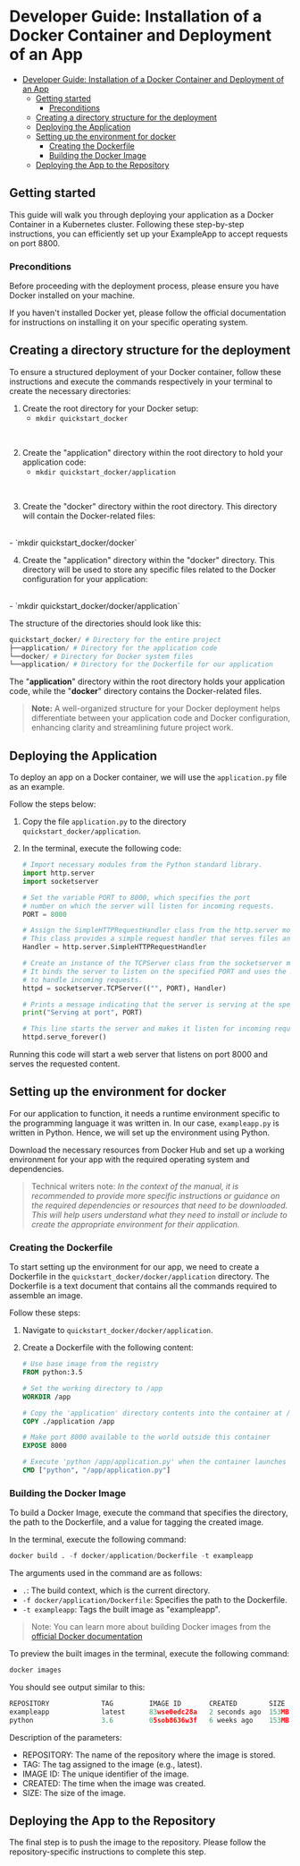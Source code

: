 

# Developer Guide: Installation of a Docker Container and Deployment of an App

- [Developer Guide: Installation of a Docker Container and Deployment of an App](#developer-guide-installation-of-a-docker-container-and-deployment-of-an-app)
  - [Getting started](#getting-started)
    - [Preconditions](#preconditions)
  - [Creating a directory structure for the deployment](#creating-a-directory-structure-for-the-deployment)
  - [Deploying the Application](#deploying-the-application)
  - [Setting up the environment for docker](#setting-up-the-environment-for-docker)
    - [Creating the Dockerfile](#creating-the-dockerfile)
    - [Building the Docker Image](#building-the-docker-image)
  - [Deploying the App to the Repository](#deploying-the-app-to-the-repository)



## Getting started

This guide will walk you through deploying your application as a Docker Container in a Kubernetes cluster. Following these step-by-step instructions, you can efficiently set up your ExampleApp to accept requests on port 8800.

### Preconditions

Before proceeding with the deployment process, please ensure you have Docker installed on your machine.

If you haven't installed Docker yet, please follow the official documentation for instructions on installing it on your specific operating system.

## Creating a directory structure for the deployment

To ensure a structured deployment of your Docker container, follow these instructions and execute the commands respectively in your terminal to create the necessary directories:

1. Create the root directory for your Docker setup:
   <br>
   - `mkdir quickstart_docker`
<br>

2. Create the "application" directory within the root directory to hold your application code:
   <br>
   - `mkdir quickstart_docker/application`
<br>

3. Create the "docker" directory within the root directory. This directory will contain the Docker-related files:
<br>
   -  `mkdir quickstart_docker/docker`
<br>
   

4. Create the "application" directory within the "docker" directory. This directory will be used to store any specific files related to the Docker configuration for your application:
 <br>
   -  `mkdir quickstart_docker/docker/application`

<br>


The structure of the directories should look like this:

```python
quickstart_docker/ # Directory for the entire project
├──application/ # Directory for the application code
└──docker/ # Directory for Docker system files
└──application/ # Directory for the Dockerfile for our application
```

The "**application**" directory within the root directory holds your application code, while the "**docker**" directory contains the Docker-related files.

> **Note:** A well-organized structure for your Docker deployment helps differentiate between your application code and Docker configuration, enhancing clarity and streamlining future project work.

## Deploying the Application

To deploy an app on a Docker container, we will use the `application.py` file as an example.

Follow the steps below:

1. Copy the file `application.py` to the directory `quickstart_docker/application`.

2. In the terminal, execute the following code:

   ```python
   # Import necessary modules from the Python standard library.
   import http.server
   import socketserver

   # Set the variable PORT to 8000, which specifies the port 
   # number on which the server will listen for incoming requests.
   PORT = 8000

   # Assign the SimpleHTTPRequestHandler class from the http.server module to the variable Handler. 
   # This class provides a simple request handler that serves files and directory listings.
   Handler = http.server.SimpleHTTPRequestHandler

   # Create an instance of the TCPServer class from the socketserver module. 
   # It binds the server to listen on the specified PORT and uses the Handler class 
   # to handle incoming requests.
   httpd = socketserver.TCPServer(("", PORT), Handler)

   # Prints a message indicating that the server is serving at the specified port.
   print("Serving at port", PORT)

   # This line starts the server and makes it listen for incoming requests indefinitely.
   httpd.serve_forever()
   ```

Running this code will start a web server that listens on port 8000 and serves the requested content.


## Setting up the environment for docker

For our application to function, it needs a runtime environment specific to the programming language it was written in. In our case, `exampleapp.py` is written in Python. Hence, we will set up the environment using Python.

Download the necessary resources from Docker Hub and set up a working environment for your app with the required operating system and dependencies.

>Technical writers note: _In the context of the manual, it is recommended to provide more specific instructions or guidance on the required dependencies or resources that need to be downloaded. This will help users understand what they need to install or include to create the appropriate environment for their application._


### Creating the Dockerfile

To start setting up the environment for our app, we need to create a Dockerfile in the `quickstart_docker/docker/application` directory. The Dockerfile is a text document that contains all the commands required to assemble an image.

Follow these steps:

1. Navigate to `quickstart_docker/docker/application`.
2. Create a Dockerfile with the following content:

   ```dockerfile
   # Use base image from the registry
   FROM python:3.5

   # Set the working directory to /app
   WORKDIR /app

   # Copy the 'application' directory contents into the container at /app
   COPY ./application /app

   # Make port 8000 available to the world outside this container
   EXPOSE 8000

   # Execute 'python /app/application.py' when the container launches
   CMD ["python", "/app/application.py"]
   ```

### Building the Docker Image

To build a Docker Image, execute the command that specifies the directory, the path to the Dockerfile, and a value for tagging the created image.

In the terminal, execute the following command:

```python
docker build . -f docker/application/Dockerfile -t exampleapp
```

The arguments used in the command are as follows:

- `.`: The build context, which is the current directory.
- `-f docker/application/Dockerfile`: Specifies the path to the Dockerfile.
- `-t exampleapp`: Tags the built image as "exampleapp".

>Note: You can learn more about building Docker images from the [official Docker documentation](https://docs.docker.com/engine/reference/builder/)

To preview the built images in the terminal, execute the following command:

```python
docker images
```

You should see output similar to this:

```python
REPOSITORY             TAG         IMAGE ID       CREATED        SIZE
exampleapp             latest      83wse0edc28a   2 seconds ago  153MB
python                 3.6         05sob8636w3f   6 weeks ago    153MB
```

Description of the parameters:

- REPOSITORY: The name of the repository where the image is stored.
- TAG: The tag assigned to the image (e.g., latest).
- IMAGE ID: The unique identifier of the image.
- CREATED: The time when the image was created.
- SIZE: The size of the image.

## Deploying the App to the Repository

The final step is to push the image to the repository. Please follow the repository-specific instructions to complete this step.